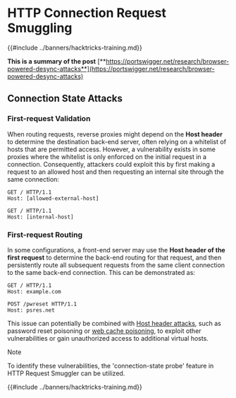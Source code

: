 # HTTP Connection Request Smuggling

{{#include ../banners/hacktricks-training.md}}

**This is a summary of the post** [**https://portswigger.net/research/browser-powered-desync-attacks**](https://portswigger.net/research/browser-powered-desync-attacks)

## Connection State Attacks <a href="#state" id="state"></a>

### First-request Validation

When routing requests, reverse proxies might depend on the **Host header** to determine the destination back-end server, often relying on a whitelist of hosts that are permitted access. However, a vulnerability exists in some proxies where the whitelist is only enforced on the initial request in a connection. Consequently, attackers could exploit this by first making a request to an allowed host and then requesting an internal site through the same connection:

```
GET / HTTP/1.1
Host: [allowed-external-host]

GET / HTTP/1.1
Host: [internal-host]
```

### First-request Routing

In some configurations, a front-end server may use the **Host header of the first request** to determine the back-end routing for that request, and then persistently route all subsequent requests from the same client connection to the same back-end connection. This can be demonstrated as:

```
GET / HTTP/1.1
Host: example.com

POST /pwreset HTTP/1.1
Host: psres.net
```

This issue can potentially be combined with [Host header attacks](https://portswigger.net/web-security/host-header), such as password reset poisoning or [web cache poisoning](https://portswigger.net/web-security/web-cache-poisoning), to exploit other vulnerabilities or gain unauthorized access to additional virtual hosts.

> [!NOTE]
> To identify these vulnerabilities, the 'connection-state probe' feature in HTTP Request Smuggler can be utilized.

{{#include ../banners/hacktricks-training.md}}


